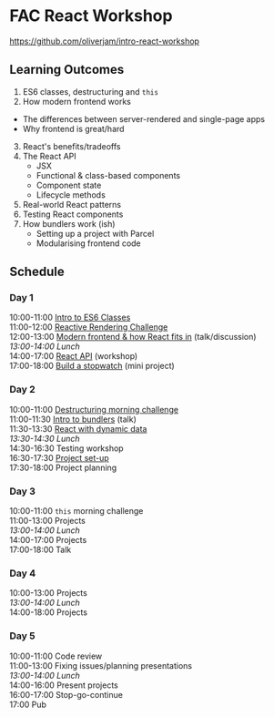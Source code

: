 # FAC React Workshop

https://github.com/oliverjam/intro-react-workshop

## Learning Outcomes

1. ES6 classes, destructuring and `this`
2. How modern frontend works
  - The differences between server-rendered and single-page apps
  - Why frontend is great/hard
3. React's benefits/tradeoffs
4. The React API
    - JSX
    - Functional & class-based components
    - Component state
    - Lifecycle methods
5. Real-world React patterns
6. Testing React components
7. How bundlers work (ish)
    - Setting up a project with Parcel
    - Modularising frontend code

## Schedule

### Day 1

10:00-11:00 [Intro to ES6 Classes](https://github.com/oliverjam/es6-class-intro)  
11:00-12:00 [Reactive Rendering Challenge](https://github.com/foundersandcoders/mc-react-solves-what-now)  
12:00-13:00 [Modern frontend & how React fits in](https://hackmd.io/p/SJauYz6EM#) (talk/discussion)  
_13:00-14:00 Lunch_  
14:00-17:00 [React API](https://github.com/oliverjam/intro-react-workshop) (workshop)  
17:00-18:00 [Build a stopwatch](https://github.com/oliverjam/intro-react-workshop/blob/master/workshop-top-notch-stopwatch) (mini project)  

### Day 2

10:00-11:00 [Destructuring morning challenge](https://github.com/foundersandcoders/mc-diet-pattern-matching)  
11:00-11:30 [Intro to bundlers](https://hackmd.io/p/rJBLi5mSf) (talk)  
11:30-13:30 [React with dynamic data](https://github.com/sofiapoh/react-dynamic-data-workshop)  
_13:30-14:30 Lunch_  
14:30-16:30 Testing workshop  
16:30-17:30 [Project set-up](https://github.com/oliverjam/fac-react-project)  
17:30-18:00 Project planning  

### Day 3

10:00-11:00 `this` morning challenge  
11:00-13:00 Projects  
_13:00-14:00 Lunch_  
14:00-17:00 Projects  
17:00-18:00 Talk  


### Day 4

10:00-13:00 Projects  
_13:00-14:00 Lunch_  
14:00-18:00 Projects  

### Day 5
10:00-11:00 Code review  
11:00-13:00 Fixing issues/planning presentations  
_13:00-14:00 Lunch_  
14:00-16:00 Present projects  
16:00-17:00 Stop-go-continue  
17:00 Pub  
